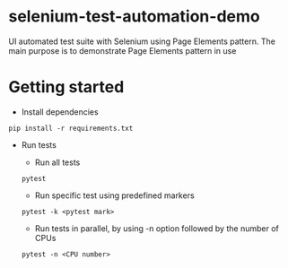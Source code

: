 # selenium-test-automation-demo

UI automated test suite with Selenium using Page Elements pattern. 
The main purpose is to demonstrate Page Elements pattern in use

# Getting started

* Install dependencies
```
pip install -r requirements.txt
```

* Run tests

  * Run all tests
  ```
  pytest
  ```
  * Run specific test using predefined markers
  ```
  pytest -k <pytest mark>
  ```
  * Run tests in parallel, by using -n option followed by the number of CPUs
  ```
  pytest -n <CPU number>
  ```
